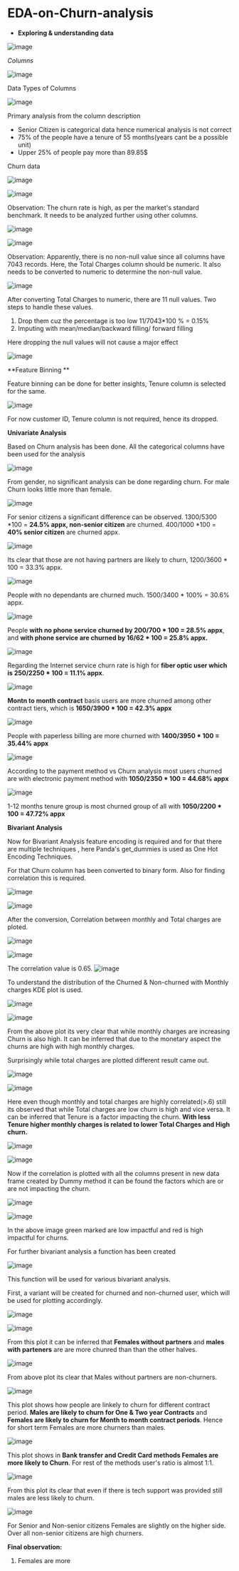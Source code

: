 # EDA-on-Churn-analysis

- **Exploring & understanding data**

 ![image](https://github.com/user-attachments/assets/e6adc10e-78a8-4961-842e-8605655884cd)
 
*Columns*

 ![image](https://github.com/user-attachments/assets/6b53b430-3b9d-48f9-b2a9-9589f5bab02c)
 
Data Types of Columns

![image](https://github.com/user-attachments/assets/6f8a551d-7f45-467e-be03-e246bef9943a)

Primary analysis from the column description
- Senior Citizen is categorical data hence numerical analysis is not correct
- 75% of the people have a tenure of 55 months(years cant be a possible unit)
- Upper 25% of people pay more than 89.85$

Churn data

  ![image](https://github.com/user-attachments/assets/9e612359-f9cc-46c1-b476-15506a66bc4c)

  ![image](https://github.com/user-attachments/assets/506271b3-1d99-49db-b1f5-5fd1e7b93906)

  Observation: The churn rate is high, as per the market's standard benchmark. It needs to be analyzed further using other columns.

  ![image](https://github.com/user-attachments/assets/f303d096-52b4-4f09-9766-2896bbfd65e0)

 ![image](https://github.com/user-attachments/assets/1bc43430-8c4a-4655-bbae-14f41e85b9a2)

Observation: Apparently, there is no non-null value since all columns have 7043 records. Here, the Total Charges column should be numeric. It also needs to be converted to numeric to determine the non-null value.

![image](https://github.com/user-attachments/assets/c7a2482b-81f5-4be8-b5d2-48eb60544f81)

After converting Total Charges to numeric, there are 11 null values. Two steps to handle these values. 
1) Drop them cuz the percentage is too low 11/7043*100 % = 0.15%
2) Imputing with mean/median/backward filling/ forward filling

Here dropping the null values will not cause a major effect

![image](https://github.com/user-attachments/assets/7492afaf-7c4f-4cf0-81b2-29a533d3328c)

 **Feature Binning **

 Feature binning can be done for better insights, Tenure column is selected for the same.

 ![image](https://github.com/user-attachments/assets/6ffd30a6-d776-4685-bdc3-2802a2b10b6a)

 For now customer ID, Tenure column is not required, hence its dropped.

 **Univariate Analysis**

 Based on Churn analysis has been done. All the categorical columns have been used for the analysis

![image](https://github.com/user-attachments/assets/e8d94216-8eff-481a-a457-040ccb0e34aa)

From gender, no significant analysis can be done regarding churn. For male Churn looks little more than female.

![image](https://github.com/user-attachments/assets/d67bc323-3ad1-49b3-9bd7-cb9be07f286e)

For senior citizens a significant difference can be observed. 1300/5300 *100 = **24.5% appx, non-senior citizen** are churned. 400/1000 *100 = **40% senior citizen** are churned appx.


![image](https://github.com/user-attachments/assets/26c8bdf7-ca04-4efd-b56e-a32946f532a8)


Its clear that those are not having partners are likely to churn, 1200/3600 * 100 = 33.3% appx.

![image](https://github.com/user-attachments/assets/43a51c2b-b5cd-427b-b334-6b09ef8ea140)


People with no dependants are churned much. 1500/3400 * 100% = 30.6% appx.


![image](https://github.com/user-attachments/assets/d64cfd3e-8383-4921-b2cb-29707736f060)



People **with no phone service churned by 200/700 * 100 = 28.5% appx**, and **with phone service are churned by 16/62 * 100 = 25.8% appx.**


![image](https://github.com/user-attachments/assets/34b4f22c-4ecb-4ab5-811b-6d37f757ef39)


Regarding the Internet service churn rate is high for **fiber optic user which is 250/2250 * 100 = 11.1% appx**.


 ![image](https://github.com/user-attachments/assets/a61d0dd3-d93e-4310-a26b-b8a7e12b4ea5)


**Montn to month contract** basis users are more churned among other contract tiers, which is **1650/3900 * 100 = 42.3% appx**


 ![image](https://github.com/user-attachments/assets/2765d245-57b8-4552-abf4-e3bfddeef3ce)


People with paperless billing are more churned with **1400/3950 * 100 = 35.44% appx**


![image](https://github.com/user-attachments/assets/b5fce90f-aece-49a7-b495-8bf2b70c6d04)

According to the payment method vs Churn analysis most users churned are with electronic payment method with **1050/2350 * 100 = 44.68% appx**


 ![image](https://github.com/user-attachments/assets/a8f59211-a5ba-427f-be54-83f01056e9a8)

 
1-12 months tenure group is most churned group of all with **1050/2200 * 100 = 47.72% appx**


**Bivariant Analysis**

Now for Bivariant Analysis feature encoding is required and for that there are multiple techniques , here Panda's get_dummies is used as One Hot Encoding Techniques.

For that Churn column has been converted to binary form. Also for finding correlation this is required.

![image](https://github.com/user-attachments/assets/b33f361f-21f7-446a-a249-5cdec2dac77d)


![image](https://github.com/user-attachments/assets/d8123d10-50ff-4946-94a0-a51a5c6756c0)


After the conversion, Correlation between monthly and Total charges are ploted.

![image](https://github.com/user-attachments/assets/65eb946b-41e8-4189-a24e-90998614c776)


![image](https://github.com/user-attachments/assets/db0f6910-c12b-4283-9280-3cdb9d3a87e8)

The correlation value is 0.65.
![image](https://github.com/user-attachments/assets/4cf5aa7e-5117-41b0-b61c-5fb908c26f19)



To understand the distribution of the Churned & Non-churned with Monthly charges KDE plot is used.

![image](https://github.com/user-attachments/assets/5d28d707-1620-4994-985a-24f2b00b99e4)

![image](https://github.com/user-attachments/assets/e0e54a96-95dc-4a65-806f-fe8cfcef78cd)

From the above plot its very clear that while monthly charges are increasing Churn is also high. It can be inferred that due to the monetary aspect the churns are high with high monthly charges.

Surprisingly while total charges are plotted different result came out.

![image](https://github.com/user-attachments/assets/da7f2f9b-8054-48b7-bc7a-fa1faf03b400)


![image](https://github.com/user-attachments/assets/e6b85981-4c7f-42a9-9ecf-137bd9aa923a)


Here even though monthly and total charges are highly correlated(>.6) still its observed that while Total charges are low churn is high and vice versa. It can be inferred that Tenure is a factor impacting the churn. **With less Tenure higher monthly charges is related to lower Total Charges and High churn.**

![image](https://github.com/user-attachments/assets/99164503-a7dd-455d-96c5-6a754233f879)


![image](https://github.com/user-attachments/assets/a58891ce-011e-4d61-9382-1d150158e539)


Now if the correlation is plotted with all the columns present in new data frame created by Dummy method it can be found the factors which are or are not impacting the churn.

![image](https://github.com/user-attachments/assets/80598f84-1e17-4e4d-9a62-3856aabed794)

![image](https://github.com/user-attachments/assets/8c4fd755-9c79-4dfd-bc9f-10affe0168de)


In the above image green marked are low impactful  and red is high impactful for churns.


For further bivariant analysis a function has been created

![image](https://github.com/user-attachments/assets/f66f256c-c34a-4a07-927c-61a7e0c8dae3)

This function will be used for various bivariant analysis.

First, a variant will be created for churned and non-churned user, which will be used for plotting accordingly.

![image](https://github.com/user-attachments/assets/511fb323-7264-44dd-8176-7d81f0d51850)



![image](https://github.com/user-attachments/assets/9752a2e0-3d3b-4b99-b776-93aafc229118)

From this plot it can be inferred that **Females without partners**  and **males with parteners** are are more chunred than than the other halves.

![image](https://github.com/user-attachments/assets/b793ee71-a3b3-4608-93a0-16b91208e8d7)

From above plot its clear that Males without partners are non-churners.


![image](https://github.com/user-attachments/assets/bfadacab-e257-4ecc-954a-313ca33b7660)

This plot shows how people are linkely to churn for different contract period. **Males are likely to churn for One & Two year Contracts** and **Females are likely to churn for Month to month contract periods**. Hence for short term Females are more churners than males.


![image](https://github.com/user-attachments/assets/81e10604-b102-4d21-a05b-693354dc64bc)

This plot shows in **Bank transfer and Credit Card methods Females are more likely to Churn**. For rest of the methods user's ratio is almost 1:1.


![image](https://github.com/user-attachments/assets/e5a5b91b-1392-416c-a570-b8e477282a4e)

From this plot its clear that even if there is tech support was provided still males are less likely to churn. 


 ![image](https://github.com/user-attachments/assets/89a776d1-3fc2-40f8-85da-46dbea1770a3)

For Senior and Non-senior citizens Females are slightly on the higher side. Over all non-senior citizens are high churners.



**Final observation:**
1. Females are more























 












